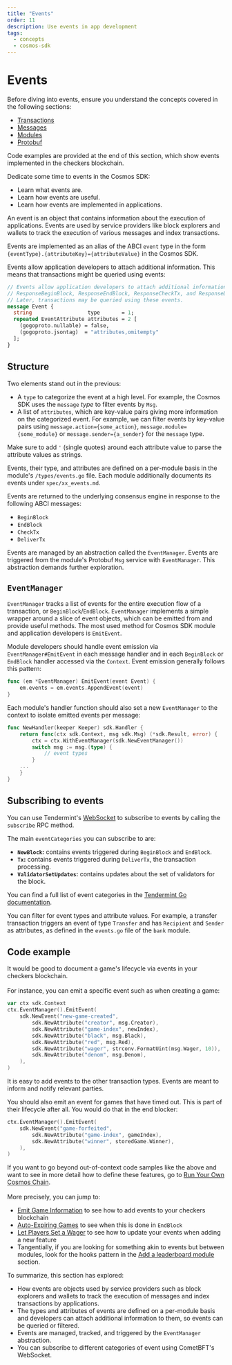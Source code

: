 ```yaml
---
title: "Events"
order: 11
description: Use events in app development
tags: 
  - concepts
  - cosmos-sdk
---
```


# Events

<HighlightBox type="prerequisite">

Before diving into events, ensure you understand the concepts covered in the following sections:

* [Transactions](./3-transactions.md)
* [Messages](./4-messages.md)
* [Modules](./5-modules.md)
* [Protobuf](./6-protobuf.md)

Code examples are provided at the end of this section, which show events implemented in the checkers blockchain.

</HighlightBox>

<HighlightBox type="learning">

Dedicate some time to events in the Cosmos SDK:

* Learn what events are.
* Learn how events are useful.
* Learn how events are implemented in applications.

</HighlightBox>

An event is an object that contains information about the execution of applications. Events are used by service providers like block explorers and wallets to track the execution of various messages and index transactions.

Events are implemented as an alias of the ABCI `event` type in the form `{eventType}.{attributeKey}={attributeValue}` in the Cosmos SDK.

Events allow application developers to attach additional information. This means that transactions might be queried using events:

```protobuf
// Events allow application developers to attach additional information to
// ResponseBeginBlock, ResponseEndBlock, ResponseCheckTx, and ResponseDeliverTx.
// Later, transactions may be queried using these events.
message Event {
  string                  type       = 1;
  repeated EventAttribute attributes = 2 [
    (gogoproto.nullable) = false,
    (gogoproto.jsontag)  = "attributes,omitempty"
  ];
}
```

## Structure

Two elements stand out in the previous:

* A `type` to categorize the event at a high level. For example, the Cosmos SDK uses the `message` _type_ to filter events by `Msg`.
* A list of `attributes`, which are key-value pairs giving more information on the categorized event. For example, we can filter events by key-value pairs using `message.action={some_action}`, `message.module={some_module}` or `message.sender={a_sender}` for the `message` type.

<HighlightBox type="tip">

Make sure to add `'` (single quotes) around each attribute value to parse the attribute values as strings.

</HighlightBox>

Events, their type, and attributes are defined on a per-module basis in the module's `/types/events.go` file. Each module additionally documents its events under `spec/xx_events.md`.

Events are returned to the underlying consensus engine in response to the following ABCI messages:

* `BeginBlock`
* `EndBlock`
* `CheckTx`
* `DeliverTx`

Events are managed by an abstraction called the `EventManager`. Events are triggered from the module's Protobuf `Msg` service with `EventManager`. This abstraction demands further exploration.

## `EventManager`

`EventManager` tracks a list of events for the entire execution flow of a transaction, or `BeginBlock`/`EndBlock`. `EventManager` implements a simple wrapper around a slice of event objects, which can be emitted from and provide useful methods. The most used method for Cosmos SDK module and application developers is `EmitEvent`.

Module developers should handle event emission via `EventManager#EmitEvent` in each message handler and in each `BeginBlock` or `EndBlock` handler accessed via the `Context`. Event emission generally follows this pattern:

```go
func (em *EventManager) EmitEvent(event Event) {
    em.events = em.events.AppendEvent(event)
}
```

Each module's handler function should also set a new `EventManager` to the context to isolate emitted events per message:

```go
func NewHandler(keeper Keeper) sdk.Handler {
    return func(ctx sdk.Context, msg sdk.Msg) (*sdk.Result, error) {
        ctx = ctx.WithEventManager(sdk.NewEventManager())
        switch msg := msg.(type) {
            // event types
        }
    ...
    }
}
```

## Subscribing to events

You can use Tendermint's [WebSocket](https://docs.tendermint.com/v0.34/tendermint-core/subscription.html) to subscribe to events by calling the `subscribe` RPC method.

The main `eventCategories` you can subscribe to are:

* **`NewBlock`:** contains events triggered during `BeginBlock` and `EndBlock`.
* **`Tx`:** contains events triggered during `DeliverTx`, the transaction processing.
* **`ValidatorSetUpdates`:** contains updates about the set of validators for the block.

<HighlightBox type="tip">

You can find a full list of event categories in the [Tendermint Go documentation](https://godoc.org/github.com/tendermint/tendermint/types#pkg-constants).

</HighlightBox>

You can filter for event types and attribute values. For example, a transfer transaction triggers an event of type `Transfer` and has `Recipient` and `Sender` as attributes, as defined in the `events.go` file of the `bank` module.

## Code example

<ExpansionPanel title="Show me some code for my checkers blockchain">

It would be good to document a game's lifecycle via events in your checkers blockchain.
<br/><br/>
For instance, you can emit a specific event such as when creating a game:

```go
var ctx sdk.Context
ctx.EventManager().EmitEvent(
    sdk.NewEvent("new-game-created",
        sdk.NewAttribute("creator", msg.Creator),
        sdk.NewAttribute("game-index", newIndex),
        sdk.NewAttribute("black", msg.Black),
        sdk.NewAttribute("red", msg.Red),
        sdk.NewAttribute("wager", strconv.FormatUint(msg.Wager, 10)),
        sdk.NewAttribute("denom", msg.Denom),
    ),
)
```

<HighlightBox type="info">

It is easy to add events to the other transaction types. Events are meant to inform and notify relevant parties.

</HighlightBox>

You should also emit an event for games that have timed out. This is part of their lifecycle after all. You would do that in the end blocker:

```go
ctx.EventManager().EmitEvent(
    sdk.NewEvent("game-forfeited",
        sdk.NewAttribute("game-index", gameIndex),
        sdk.NewAttribute("winner", storedGame.Winner),
    ),
)
```

</ExpansionPanel>

<HighlightBox type="tip">

If you want to go beyond out-of-context code samples like the above and want to see in more detail how to define these features, go to [Run Your Own Cosmos Chain](/hands-on-exercise/1-ignite-cli/index.md).
<br/><br/>
More precisely, you can jump to:

* [Emit Game Information](/hands-on-exercise/1-ignite-cli/7-events.md) to see how to add events to your checkers blockchain
* [Auto-Expiring Games](/hands-on-exercise/2-ignite-cli-adv/4-game-forfeit.md) to see when this is done in `EndBlock`
* [Let Players Set a Wager](/hands-on-exercise/2-ignite-cli-adv/4-game-wager.md) to see how to update your events when adding a new feature
* Tangentially, if you are looking for something akin to events but between modules, look for the hooks pattern in the [Add a leaderboard module](/hands-on-exercise/4-run-in-prod/3-add-leaderboard.md) section.

</HighlightBox>

<HighlightBox type="synopsis">

To summarize, this section has explored:

* How events are objects used by service providers such as block explorers and wallets to track the execution of messages and index transactions by applications.
* The types and attributes of events are defined on a per-module basis and developers can attach additional information to them, so events can be queried or filtered.
* Events are managed, tracked, and triggered by the `EventManager` abstraction.
* You can subscribe to different categories of event using CometBFT's WebSocket.

</HighlightBox>

<!--## Next up

Now you know about events, where they are expected, and how to emit or receive them. Look at the code samples above, or go to the [next section](./11-context.md) to learn about the `Context` object.-->
